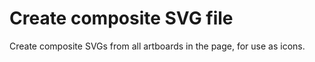 # Create composite SVG file
Create composite SVGs from all artboards in the page, for use as icons.
